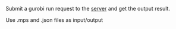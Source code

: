Submit a gurobi run request to the [server](https://github.com/planny-dev-org/solver-runner-server) and get the output result.

Use .mps and .json files as input/output
